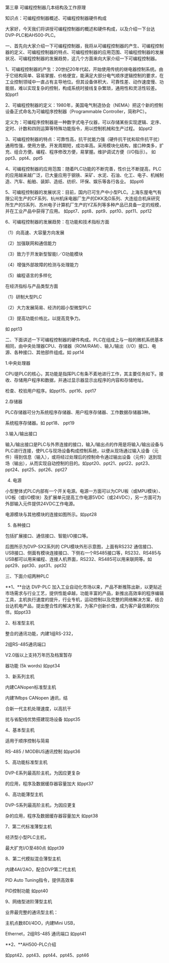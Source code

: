 第三章 可编程控制器几本结构及工作原理

知识点：可编程控制器概述、可编程控制器硬件构成

大家好，今天我们将讲授可编程控制器的概述和硬件构成，以及介绍一下台达DVP-PLC和AH500-PLC。

一、首先向大家介绍一下可编程控制器，我将从可编程控制器的产生、可编程控制器的定义、可编程控制器的特点、可编程控制器的应用范围、可编程控制器的发展状况、可编程控制器的发展趋势，这几个方面来向大家介绍一下可编程控制器。

1、可编程控制器的产生：20世纪20年代起，开始使用传统的继电器控制系统。由于它结构简单、容易掌握、价格便宜，能满足大部分电气顺序逻辑控制的要求，在工业控制领域中一直占有主导地位。但其设备体积大、可靠性差、动作速度慢、功能弱，难以实现复杂的控制，构成系统时接线复杂繁琐，通用性和灵活性较差。
如ppt1

2、可编程控制器的定义：1980年，美国电气制造协会（NEMA）把这个新的控制设备正式命名为可编程序控制器（Programmable
Controller，简称PC）。

定义为：可编程序控制器是一种数字式电子仪器，可以存储某些实现逻辑、定序、定时、计数和四则运算等特殊功能指令，用以控制机械和生产过程。
如ppt2

3、可编程控制器的特点：可靠性高，抗干扰能力强（硬件抗干扰和软件抗干扰）通用性强，使用方便。开发周期短，成功率高。采用模块化结构，接口种类多，扩充、组合方便。编程、程序修改方便，易掌握。维护调试方便（I/O指示）。
如ppt3、ppt4、ppt5

4、可编程控制器的应用范围：随着PLC功能的不断完善，性价比不断提高，PLC的应用越来越广泛，已大量应用于钢铁、采矿、水泥、石油、化工、电子、机械制造、汽车、船舶、装卸、造纸、纺织、环保、娱乐等各行各业。
如ppt6

5、可编程控制器的发展状况：目前，国内已可生产中小型PLC。上海东屋电气有限公司生产的CF系列、杭州机床电器厂生产的DKK及D系列、大连组合机床研究所生产的S系列、苏州电子计算机厂生产的YZ系列等多种产品已具备一定的规模，并在工业产品中获得了应用。
如ppt7、ppt8、ppt9、ppt10、ppt11、ppt12

6、可编程控制器的发展趋势：在功能和技术指标方面

（1）向高速、大容量方向发展

（2）加强联网和通信能力

（3）致力于开发新型智能I／O功能模块

（4）增强外部故障的检测与处理能力

（5）编程语言的多样化

在经济指标与产品类型方面

（1）研制大型PLC

（2）大力发展简易、经济的超小型微型PLC

（3）提高功能价格比，以提高竞争力。

如 ppt13

二、下面讲述一下可编程控制器的硬件构成。PLC在组成上与一般的微机系统基本相同，由中央处理器CPU、存储器（ROM/RAM）、输入/输出（I/O）接口、电源、各种接口、其他部件组成。如
ppt14

1.中央处理器

CPU是PLC的核心，其功能是指挥PLC有条不紊地进行工作，其主要任务如下。接收、存储用户程序和数据，并通过显示器显示出程序的内容和存储地址。

检查、校验用户程序。如ppt15、ppt16、ppt17

2.存储器

PLC存储器可分为系统程序存储器、用户程序存储器、工作数据存储器3种。

系统程序存储器。如 ppt18、 ppt19

3.输入/输出接口

输入/输出接口是PLC与外界连接的接口，输入/输出点的作用是将输入/输出设备与PLC进行连接，使PLC与现场设备构成控制系统，以便从现场通过输入设备（元件）得到信息（输入），或将经过处理后的控制命令通过输出设备（元件）送到现场（输出），从而实现自动控制的目的。如ppt20、ppt21、ppt22、ppt23、ppt24、ppt25、ppt26、ppt27

4. 电源

小型整体式PLC内部有一个开关电源。电源一方面可以为CPU板（或MPU模块）、I/O板（或I/O模块）及扩展单元提高工作电源5VDC（或24VDC），另一方面可为外部输入元件提供24VDC工作电源。

电源模块与其他模块的连接如图所示。如ppt28

5. 各种接口

包括扩展接口、通信接口、智能I/O接口等。

后图所示为DVP-SX2系列的 CPU模块外形示意图，上面有RS232
通信接口、USB接口、侧面有模块连接接口、下侧右一个RS485接口等，RS232、RS485与USB都可以用来编程、连接人机界面，RS232、RS485可以用来联网等。如ppt29、ppt30、ppt31、ppt32

三、下面介绍两种PLC

**1、**台达 DVP-PLC
加入工业自动化市场以来，产品不断推陈出新，以更贴近市场需求与行业工艺，提供性能卓越，功能丰富的产品，新推出高效率的程序编辑工具，主机执行速度的提升，行业专机，运动控制以及完整的网络解决方案，结合台达机电产品，提出整合性的解决方案，为客户创新价值，成为客户最信赖的伙伴。如ppt33

2、标准型主机

整合的通讯功能，内建1组RS-232，

2组RS-485通讯端口

V2.0版以上支持万年历及档案暂存

器功能 (5k words) 如ppt34

3、新系列主机

内建CANopen标准型主机

内建1Mbps CANopen 通讯，结

合新一代主机处理速度，以高抗干

扰与省配线优势搭建现场设备 如ppt35

4、基本型主机

适用于顺序控制与简易

RS-485 / MODBUS通讯控制 如ppt36

5、高功能标准型主机

DVP-E系列最高阶主机，为因应更复杂

的应用，程序及数据缓存器容量加大 如ppt37

6、高功能薄型主机

DVP-S系列最高阶主机，为因应更复

杂的应用，程序及数据缓存器容量加大 如ppt38

7、第二代标准薄型主机

经济型小型PLC主机，

最大扩充I/O至480点 如ppt39

8、第二代模拟混合薄型主机

内建4AI/2AO，配合DVP第二代主机

PID Auto Tuning指令，提供高效率

PID控制功能 如ppt40

9、网络型进阶薄型主机

业界最完整的通讯型主机：

主机点数8DI/4DO，内建Mini USB，

Ethernet，2组RS-485 通讯端口 如ppt41

**2、**AH500-PLC介绍

如ppt42、ppt43、ppt44、ppt45、ppt46
